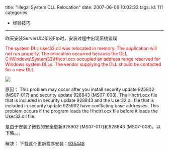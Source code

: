 title: "Illegal System DLL Relocation"
date: 2007-06-06 10:02:33
tags:
id: 111
categories:
  - 经验技巧
---

昨天安装ServerU以架设Ftp时，安装过程中出现系统错误

<font color="Red">The system DLL user32.dll was relocated in memory. The application will not run properly. The relocation occurred because the DLL C:\Windows\System32\Hhctrl.ocx occupied an address range reserved for Windows system DLLs. The vendor supplying the DLL should be contacted for a new DLL.</font>

![](/images/)

原因：
    This problem may occur after you install security update 925902 (MS07-017) and security update 928843 (MS07-008). The Hhctrl.ocx file that is included in security update 928843 and the User32.dll file that is included in security update 925902 have conflicting base addresses. This problem occurs if the program loads the Hhctrl.ocx file before it loads the User32.dll file.

是由于安装了微软的安全更新925902 (MS07-017)和928843 (MS07-008)，以下略。。。

解决：
    下载这个更新程序安装：[935448](http://www.microsoft.com/downloads/details.aspx?FamilyId=74AD4188-3131-429C-8FCB-F7B3B0FD3D86)